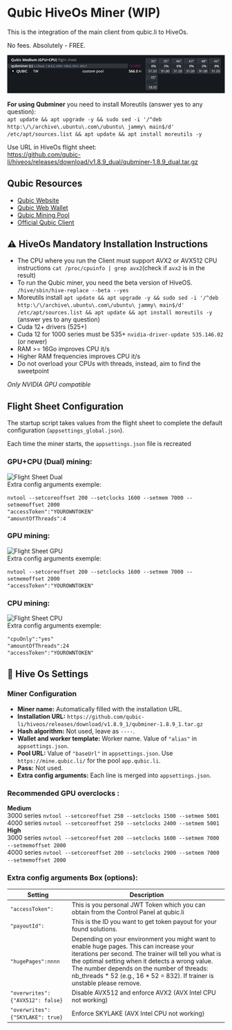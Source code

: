 # Qubic HiveOs Miner (WIP)
This is the integration of the main client from qubic.li to HiveOs.

No fees. Absolutely - FREE.

![Qubminer](/img/Header.png)

**For using Qubminer** you need to install Moreutils (answer yes to any question):
<br>
```apt update && apt upgrade -y && sudo sed -i '/^deb http:\/\/archive\.ubuntu\.com\/ubuntu\ jammy\ main$/d' /etc/apt/sources.list && apt update && apt install moreutils -y```

Use URL in HiveOs flight sheet:
<br>
https://github.com/qubic-li/hiveos/releases/download/v1.8.9_dual/qubminer-1.8.9_dual.tar.gz

## Qubic Resources

- [Qubic Website](https://web.qubic.li/)
- [Qubic Web Wallet](https://wallet.qubic.li/)
- [Qubic Mining Pool](https://app.qubic.li/public/)
- [Official Qubic Client](https://github.com/qubic-li/client?tab=readme-ov-file#download)

## :warning: HiveOs Mandatory Installation Instructions
- The CPU where you run the Client must support AVX2 or AVX512 CPU instructions
`cat /proc/cpuinfo | grep avx2`(check if `avx2` is in the result)
- To run the Qubic miner, you need the beta version of HiveOS.
`/hive/sbin/hive-replace --beta --yes`
- Moreutils install
```apt update && apt upgrade -y && sudo sed -i '/^deb http:\/\/archive\.ubuntu\.com\/ubuntu\ jammy\ main$/d' /etc/apt/sources.list && apt update && apt install moreutils -y``` (answer yes to any question)
- Cuda 12+ drivers (525+) 
- Cuda 12 for 1000 series must be 535+
`nvidia-driver-update 535.146.02` (or newer)
- RAM >= 16Go improves CPU it/s
- Higher RAM frequencies improves CPU it/s
- Do not overload your CPUs with threads, instead, aim to find the sweetpoint

*Only NVIDIA GPU compatible*
<br>

## Flight Sheet Configuration
The startup script takes values from the flight sheet to complete the default configuration (`appsettings_global.json`).

Each time the miner starts, the `appsettings.json` file is recreated

### GPU+CPU (Dual) mining:
![Flight Sheet Dual](/img/FlightSheetDual.png)
<br>
Extra config arguments exemple:
```
nvtool --setcoreoffset 200 --setclocks 1600 --setmem 7000 --setmemoffset 2000
"accessToken":"YOUROWNTOKEN"
"amountOfThreads":4
```

### GPU mining:
![Flight Sheet GPU](/img/FlightSheetGPU.png)
<br>
Extra config arguments exemple:
```
nvtool --setcoreoffset 200 --setclocks 1600 --setmem 7000 --setmemoffset 2000
"accessToken":"YOUROWNTOKEN"
```

### CPU mining:
![Flight Sheet CPU](/img/FlightSheetCPU.png)
<br>
Extra config arguments exemple:
```
"cpuOnly":"yes"
"amountOfThreads":24
"accessToken":"YOUROWNTOKEN"
```

## :wrench: Hive Os Settings

### Miner Configuration

- **Miner name:** Automatically filled with the installation URL.
- **Installation URL:** `https://github.com/qubic-li/hiveos/releases/download/v1.8.9_1/qubminer-1.8.9_1.tar.gz`
- **Hash algorithm:** Not used, leave as `----`.
- **Wallet and worker template:** Worker name. Value of `"alias"` in `appsettings.json`.
- **Pool URL:** Value of `"baseUrl"` in `appsettings.json`. Use `https://mine.qubic.li/` for the pool `app.qubic.li`.
- **Pass:** Not used.
- **Extra config arguments:** Each line is merged into `appsettings.json`.

### Recommended GPU overclocks :  
**Medium**  
3000 series ```nvtool --setcoreoffset 250 --setclocks 1500 --setmem 5001```  
4000 series ```nvtool --setcoreoffset 250 --setclocks 2400 --setmem 5001```  
**High**  
3000 series ```nvtool --setcoreoffset 200 --setclocks 1600 --setmem 7000 --setmemoffset 2000```  
4000 series ```nvtool --setcoreoffset 200 --setclocks 2900 --setmem 7000 --setmemoffset 2000```  


### Extra config arguments Box (options):

| Setting | Description                                                                                                                                                                                                                                  |
| ---- |----------------------------------------------------------------------------------------------------------------------------------------------------------------------------------------------------------------------------------------------|
| ```"accessToken":``` | This is you personal JWT Token which you can obtain from the Control Panel at qubic.li                                                                                                                                                       |
| ```"payoutId":``` | This is the ID you want to get token payout for your found solutions.                                                                                                                                                                        |
| ```"hugePages":nnnn``` | Depending on your environment you might want to enable huge pages. This can increase your iterations per second. The trainer will tell you what is the optimal setting when it detects a wrong value. The number depends on the number of threads: nb_threads * 52 (e.g., 16 * 52 = 832). If trainer is unstable please remove. |
|  ```"overwrites": {"AVX512": false}``` | Disable AVX512 and enforce AVX2 (AVX Intel CPU not working)                                                                                                                                                                                  |
| ```"overwrites": {"SKYLAKE": true}```  | Enforce SKYLAKE (AVX Intel CPU not working)                                                                                                                                                                                                  |
<br>
